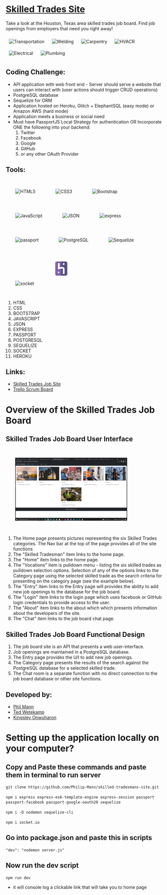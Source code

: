 # [Skilled Trades Site](https://aqueous-citadel-90211.herokuapp.com/)

Take a look at the Houston, Texas area skilled trades job board.  Find job openings from employers that need you right away!

<div align="left">
  <img style="margin: 10px" src="https://images.unsplash.com/photo-1591768793355-74d04bb6608f?ixid=MnwxMjA3fDB8MHxwaG90by1wYWdlfHx8fGVufDB8fHx8&ixlib=rb-1.2.1&auto=format&fit=crop&w=2552&q=80" alt="Transportation" height="45" />
  <img style="margin: 10px" src="https://images.unsplash.com/photo-1507497642206-b5c42198f2df?ixid=MnwxMjA3fDB8MHxwaG90by1wYWdlfHx8fGVufDB8fHx8&ixlib=rb-1.2.1&auto=format&fit=crop&w=2553&q=80" alt="Welding" height="45" />
  <img style="margin: 10px" src="https://images.unsplash.com/photo-1596496181961-4326beb30551?ixlib=rb-1.2.1&ixid=MnwxMjA3fDB8MHxwaG90by1wYWdlfHx8fGVufDB8fHx8&auto=format&fit=crop&w=2550&q=80" alt="Carpentry" height="45" />
  <img style="margin: 10px" src="https://skillpointe.com/sites/default/files/2021-02/HVAC_Technician.jpg" alt="HVACR" height="45" />
  <img style="margin: 10px" src="https://images.unsplash.com/photo-1555963966-b7ae5404b6ed?ixid=MnwxMjA3fDB8MHxwaG90by1wYWdlfHx8fGVufDB8fHx8&ixlib=rb-1.2.1&auto=format&fit=crop&w=2550&q=80" alt="Electrical" height="45" />
  <img style="margin: 10px" src="https://www.neyerplumbing.com/blog/wp-content/uploads/2020/02/KenNeyer-1024x683.jpg" alt="Plumbing" height="45" />
</div>

## Coding Challenge:
- API application with web front end - Server should serve a website that users can interact with (user actions should trigger CRUD operations)
- PostgreSQL database
- Sequelize for ORM
- Application hosted on Heroku, Glitch + ElephantSQL (easy mode) or Amazon AWS (hard mode)
- Application meets a business or social need
- Must have PassportJS Local Strategy for authentication OR Incorporate ONE the following into your backend:
    1. Twitter
    2. Facebook
    3. Google
    4. GitHub
    5. or any other OAuth Provider

## Tools:
<div align="left">
  <img style="margin: 30px" src="https://profilinator.rishav.dev/skills-assets/html5-original-wordmark.svg" alt="HTML5" height="45" />
  <img style="margin: 30px" src="https://profilinator.rishav.dev/skills-assets/css3-original-wordmark.svg" alt="CSS3" height="45" />
  <img style="margin: 30px" src="https://profilinator.rishav.dev/skills-assets/bootstrap-plain.svg" alt="Bootstrap" height="50" />
  <img style="margin: 30px" src="https://profilinator.rishav.dev/skills-assets/javascript-original.svg" alt="JavaScript" height="45" />
  <img style="margin: 30px" src="https://upload.wikimedia.org/wikipedia/commons/c/c9/JSON_vector_logo.svg" alt="JSON" height="45" />
  <img style="margin: 30px" src="https://profilinator.rishav.dev/skills-assets/express-original-wordmark.svg" alt="express" height="45" />
  <img style="margin: 30px" src="https://ucarecdn.com/8f3cac0e-b146-4f0f-878c-680a6671d804/" alt="passport" height="45" />
  <img style="margin: 30px" src="https://profilinator.rishav.dev/skills-assets/postgresql-original-wordmark.svg" alt="PostgreSQL" height="45" />
  <img style="margin: 30px" src="https://process.filestackapi.com/cache=expiry:max/resize=width:700/YO2eS6E7QmwNbjzGrNZz" alt="Sequelize" height="45" />
  <img style="margin: 30px" src="https://upload.wikimedia.org/wikipedia/commons/thumb/9/96/Socket-io.svg/1024px-Socket-io.svg.png" alt="socket" height="45" />
  <img style="margin: 30px" src="assets/heroku.png" alt="heroku" height="45" />
  </div> 

1. HTML
1. CSS
1. BOOTSTRAP
1. JAVASCRIPT
1. JSON
1. EXPRESS
1. PASSPORT
1. POSTGRESQL
1. SEQUELIZE
1. SOCKET
1. HEROKU

## Links:
  - [Skilled Trades Job Site](https://aqueous-citadel-90211.herokuapp.com/)
  - [Trello Scrum Board](https://trello.com/b/S5xxbYY1/skilledtradesman)

# Overview of the Skilled Trades Job Board
## Skilled Trades Job Board User Interface
 <img style="margin: 30px" src="assets/sktjb-main.png" alt="heroku" height="200" />
 
  1. The Home page presents pictures representing the six Skilled Trades categories.  The Nav bar at the top of the page provides all of the site functions
  1. The "Skilled Tradesman" item links to the home page.
  1. The "Home" item links to the home page.
  1. The "Vocations" item is pulldown menu - listing the six skilled trades as pulldown selection options.  Selection of any of the options links to the Category page using the selected skilled trade as the search criteria for presenting on the category page (see the example below).
  1. The "Entry" item links to the Entry page will provides the ability to add new job openings to the database for the job board.
  1. The "Login" item links to the login page which uses facebook or GitHub login credentials to provide access to the user.
  1. The "About" item links to the about which which presents information about the developers of the site.
  1. The "Chat" item links to the job board chat page.

## Skilled Trades Job Board Functional Design
  1. The job board site is an API that presents a web user-interface.  
  1. Job openings are maintained in a PostgreSQL database.  
  1. The Entry page provides the U/I to add new job openings.  
  1. The Category page presents the results of the search against the PostgreSQL database for a selected skilled trade.
  1. The Chat room is a separate function with no direct connection to the job board database or other site functions.

## Developed by:

- [Phil Mann](https://www.linkedin.com/in/philip-mann-b7989b173/)
- [Ted Wetekamp](https://www.linkedin.com/in/ted-wetekamp-a6a2281/)
- [Kingsley Onwuharon](https://github.com/kingsonwu)


# Setting up the application locally on your computer?
## Copy and Paste these commands and paste them in terminal to run server
    git clone https://github.com/Philip-Mann/skilled-tradesmans-site.git

    npm i express express-es6-template-engine express-session passport passport-facebook passport-google-oauth20 sequelize
    
    npm i -D nodemon sequelize-cli

    npm i socket.io
## Go into package.json and paste this in scripts
    "dev": "nodemon server.js"
## Now run the dev script
    npm run dev
- it will console log a clickable link that will take you to home page